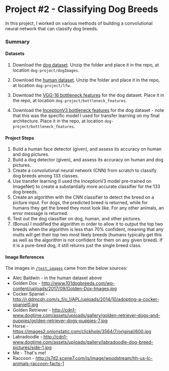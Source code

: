 # Project #2 - Classifying Dog Breeds

In this project, I worked on various methods of building a convolutional neural network that can classify dog breeds. 

### Summary

#### Datasets

1. Download the [dog dataset](https://s3-us-west-1.amazonaws.com/udacity-aind/dog-project/dogImages.zip).  Unzip the folder and place it in the repo, at location `dog-project/dogImages`. 

2. Download the [human dataset](https://s3-us-west-1.amazonaws.com/udacity-aind/dog-project/lfw.zip).  Unzip the folder and place it in the repo, at location `dog-project/lfw`.

3. Download the [VGG-16 bottleneck features](https://s3-us-west-1.amazonaws.com/udacity-aind/dog-project/DogVGG16Data.npz) for the dog dataset.  Place it in the repo, at location `dog-project/bottleneck_features`.

4. Download the [InceptionV3 bottleneck features](https://s3-us-west-1.amazonaws.com/udacity-aind/dog-project/DogInceptionV3Data.npz) for the dog dataset - note that this was the specific model I used for transfer learning on my final architecture.  Place it in the repo, at location `dog-project/bottleneck_features`.

#### Project Steps

1. Build a human face detector (given), and assess its accuracy on human and dog pictures.
2. Build a dog detector (given), and assess its accuracy on human and dog pictures.
3. Create a convolutional neural network (CNN) from scratch to classify dog breeds among 133 classes.
4. Use transfer learning (I used the InceptionV3 model pre-trained on ImageNet) to create a substantially more accurate classifier for the 133 dog breeds.
5. Create an algorithm with the CNN classifier to detect the breed on a picture input. For dogs, the predicted breed is returned, while for humans they get the breed they most look like. For any other animals, an error message is returned.
6. Test out the dog classifier on dog, human, and other pictures.
7. (Bonus) I modified the algorithm in order to allow it to output the top two breeds when the algorithm is less than 70% confident, meaning that any mutts will get their top two most likely breeds (humans typically get this as well as the algorithm is not confident for them on any given breed). If it is a pure-bred dog, it still returns just the single breed class.

#### Image References
The images in [`/test_images`](/dog-project/test_images) came from the below sources:
- Alec Baldwin - in the human dataset above
- Golden Dox - http://www.101dogbreeds.com/wp-content/uploads/2017/09/Golden-Dox-Images.jpg
- Cocker Spaniel - http://r.ddmcdn.com/s_f/o_1/APL/uploads/2014/10/adopting-a-cocker-spaniel0.jpg
- Golden Retriever - http://cdn1-www.dogtime.com/assets/uploads/gallery/golden-retriever-dogs-and-puppies/golden-retriever-dogs-puppies-7.jpg
- Horse - https://images2.onionstatic.com/clickhole/3564/7/original/600.jpg
- Labradoodle - http://cdn1-www.dogtime.com/assets/uploads/gallery/labradoodle-dog-breed-pictures/side-1.jpg
- Me - That's me!
- Raccoon - http://s7d2.scene7.com/is/image/woodstream/hh-us-lc-animals-raccoon-facts-1
